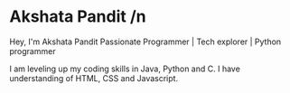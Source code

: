 # Akshata Pandit /n
Hey, I'm Akshata Pandit
Passionate Programmer | Tech explorer | Python programmer

I am leveling up my coding skills in Java, Python and C. I have understanding of HTML, CSS and Javascript.
